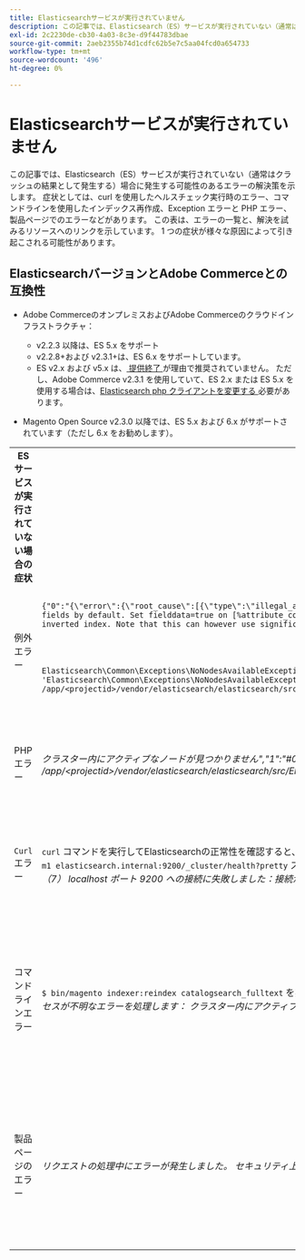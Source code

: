 ```yaml
---
title: Elasticsearchサービスが実行されていません
description: この記事では、Elasticsearch（ES）サービスが実行されていない（通常はクラッシュの結果として発生する）場合に発生する可能性のあるエラーの解決策を示します。 症状としては、curl を使用したヘルスチェック実行時のエラー、コマンドラインを使用したインデックス再作成、Exception エラーと PHP エラー、製品ページでのエラーなどがあります。 この表は、エラーの一覧と、解決を試みるリソースへのリンクを示しています。 1 つの症状が様々な原因によって引き起こされる可能性があります。
exl-id: 2c2230de-cb30-4a03-8c3e-d9f44783dbae
source-git-commit: 2aeb2355b74d1cdfc62b5e7c5aa04fcd0a654733
workflow-type: tm+mt
source-wordcount: '496'
ht-degree: 0%

---
```


# Elasticsearchサービスが実行されていません

この記事では、Elasticsearch（ES）サービスが実行されていない（通常はクラッシュの結果として発生する）場合に発生する可能性のあるエラーの解決策を示します。 症状としては、curl を使用したヘルスチェック実行時のエラー、コマンドラインを使用したインデックス再作成、Exception エラーと PHP エラー、製品ページでのエラーなどがあります。 この表は、エラーの一覧と、解決を試みるリソースへのリンクを示しています。 1 つの症状が様々な原因によって引き起こされる可能性があります。

## ElasticsearchバージョンとAdobe Commerceとの互換性

* Adobe CommerceのオンプレミスおよびAdobe Commerceのクラウドインフラストラクチャ：

   * v2.2.3 以降は、ES 5.x をサポート
   * v2.2.8+および v2.3.1+は、ES 6.x をサポートしています。
   * ES v2.x および v5.x は、[ 提供終了 ](https://www.elastic.co/support/eol) が理由で推奨されていません。 ただし、Adobe Commerce v2.3.1 を使用していて、ES 2.x または ES 5.x を使用する場合は、[Elasticsearch php クライアントを変更する ](https://experienceleague.adobe.com/ja/docs/commerce-operations/configuration-guide/search/overview-search) 必要があります。

* Magento Open Source v2.3.0 以降では、ES 5.x および 6.x がサポートされています（ただし 6.x をお勧めします）。

<table>
<tr>
<th>ES サービスが実行されていない場合の症状</th>
<th>詳細</th>
<th>リソース</th>
</tr>
<tr>
<td rowspan="3">例外エラー</td>
</tr>
<tr>
<td>
<code>&lbrace;"0":"&lbrace;\"error\":&lbrace;\"root_cause\":[{\"type\":\"illegal_argument_exception\",\"reason\":\"Fielddata is disabled on text fields by default. Set fielddata=true on [%attribute_code%]] in order to load fielddata in memory by uninverting the inverted index. Note that this can however use significant memory.\"}&rbrack;</code>
</td>
<td>
<a href="https://experienceleague.adobe.com/docs/commerce-knowledge-base/kb/troubleshooting/elasticsearch/elasticsearch-5-is-configured-but-search-page-does-not-load-with-fielddata-is-disabled...-error.html?lang=ja">Elasticsearch 5 が設定されましたが、サポートナレッジベースに「Fielddata is disabled...」エラーが表示され </a> 検索ページが読み込まれません。
</td>
</tr>
<tr>
<td>
<code>Elasticsearch\Common\Exceptions\NoNodesAvailableException: Noticed exception 'Elasticsearch\Common\Exceptions\NoNodesAvailableException' with message 'No alive nodes found in your cluster' in /app/&lt;projectid&gt;/vendor/elasticsearch/elasticsearch/src/Elasticsearch/ConnectionPool/StaticNoPingConnectionPool.php:51</code>
</td>
<td>
Elasticsuite インデックスが削除されていません。  サポートナレッジベースの <a href="https://experienceleague.adobe.com/docs/commerce-knowledge-base/kb/troubleshooting/elasticsearch/elasticsuite-tracking-indices-causes-problems-with-elasticsearch.html?lang=ja">ElasticSuite トラッキングインデックスが原因でElasticsearchに関する問題が発生する </a> を参照してください。
 </td>
</tr>
<tr>
<td>PHP エラー</td>
<td>
<i> クラスター内にアクティブなノードが見つかりません","1":"#0 /app/&lt;projectid&gt;/vendor/elasticsearch/elasticsearch/src/Elasticsearch/Transport.php</i>
</td>
<td rowspan="4">
<ul>
<li>ディスク領域が不足しているリソース：<ul>
<li><a href="https://www.cyberciti.biz/datacenter/linux-unix-bsd-osx-cannot-write-to-hard-disk/">Linux および Unix システムのハードディスクの問題（ディスク容量超過やディスクへの書き込み不可など）を解決するための 8 つのヒント</a></li>
<li><a href="https://serverfault.com/questions/315181/df-says-disk-is-full-but-it-is-not">serverfault: df はディスクがいっぱいと言うが、ディスクが空ではない</a></li>
<li><a href="https://unix.stackexchange.com/questions/125429/tracking-down-where-disk-space-has-gone-on-linux">unix.stackexchange.com:Linux のディスク容量がどこにあるかを調べますか？</a></li>
<li>ログファイルは、定期的に十分にアーカイブされていません。 開発者向けドキュメントの <a href="https://experienceleague.adobe.com/ja/docs/commerce-admin/systems/action-logs/action-log-archive"> ログアーカイブの設定 </a> を参照してください。</li>
<li>ファイルシステムディレクトリは最適化されません。 開発者向けドキュメントの <a href="https://experienceleague.adobe.com/ja/docs/commerce-admin/systems/tools/developer-tools#resource-file-optimization"> ファイルの最適化 </a> を参照してください。</li>
<li>上記のドキュメントの解決策でも問題が解決しない場合は、Adobeアカウントチームに連絡して追加のストレージをリクエストすることを検討してください。</li>
</ul>
</li>
<li>ディスクのストレージが不足していなくても、左側の列にエラーメッセージが表示される場合は、<a href="/help/help-center-guide/help-center/magento-help-center-user-guide.md#submit-ticket"> サポートチケットを送信 </a> します。</li>
</ul>
<ul>
<li>サポートナレッジベースの <a href="https://experienceleague.adobe.com/docs/commerce-knowledge-base/kb/troubleshooting/elasticsearch/elasticsuite-tracking-indices-causes-problems-with-elasticsearch.html?lang=ja">ElasticSuite トラッキングインデックスが原因でElasticsearchに関する問題が発生する </a> を参照してください。
</li>
</ul>
</td>
</tr>
<tr>
<td><code>Curl</code> エラー</td>
<td><code>curl</code> コマンドを実行してElasticsearchの正常性を確認すると、<code>curl -m1 localhost:9200/_cluster/health?pretty</code> （または <code>curl -m1 elasticsearch.internal:9200/_cluster/health?pretty</code> スターターアカウントの場合）次のエラーが発生します：<i> エラー：curl: （7） localhost ポート 9200 への接続に失敗しました：接続が拒否されました </i> </td>
</tr>
<tr>
<td>コマンドラインエラー</td>
<td><code>$ bin/magento indexer:reindex catalogsearch_fulltext</code> を実行すると、次のエラーが発生します。<i> カタログ検索インデクサープロセスが不明なエラーを処理します：
        クラスター内にアクティブなノードが見つかりません </i>
</td>
</tr>
<tr>
<td>製品ページのエラー
</td>
<td><i>リクエストの処理中にエラーが発生しました。
      セキュリティ上の理由から、例外印刷はデフォルトで無効になっています</code></i>
</tr>
</table>
